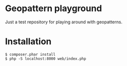 # Geopattern playground

Just a test repository for playing around with geopatterns.

# Installation

    $ composer.phar install
    $ php -S localhost:8000 web/index.php
